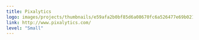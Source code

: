 ```yaml
---
title: Pixalytics
logo: images/projects/thumbnails/e59afa2b0bf85d6a08670fc6a526477e69b02106.png.150x50_q85.png
link: http://www.pixalytics.com/
level: "Small"
---
```

